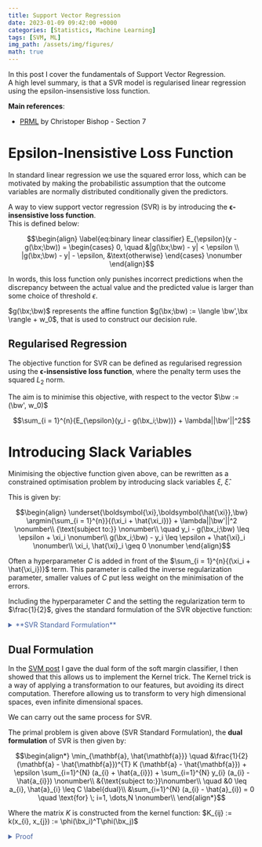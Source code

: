 ```yaml
---
title: Support Vector Regression
date: 2023-01-09 09:42:00 +0000
categories: [Statistics, Machine Learning]
tags: [SVM, ML]
img_path: /assets/img/figures/
math: true
---
```


In this post I cover the fundamentals of Support Vector Regression.  
A high level summary, is that a SVR model is regularised linear regression using the epsilon-insensistive loss function.

**Main references**:
  - [PRML](https://www.microsoft.com/en-us/research/uploads/prod/2006/01/Bishop-Pattern-Recognition-and-Machine-Learning-2006.pdf#page=360) by Christoper Bishop - Section 7


# Epsilon-Inensistive Loss Function

In standard linear regression we use the squared error loss, which can be motivated by making the probabilistic assumption that the outcome variables are normally distributed conditionally given the predictors.

A way to view support vector regression (SVR) is by introducing the $\boldsymbol{\epsilon}$**-insensistive loss function**.  
This is defined below:

$$\begin{align} \label{eq:binary linear classifier}
    E_{\epsilon}(y - g(\bx;\bw)) =
     \begin{cases}
       0, \quad &|g(\bx;\bw) - y| < \epsilon
       \\
       |g(\bx;\bw) - y| - \epsilon, &\text{otherwise}
     \end{cases} \nonumber
\end{align}$$

In words, this loss function only punishes incorrect predictions when the discrepancy between the actual value and the predicted value is larger than some choice of threshold $\epsilon$.

$g(\bx;\bw)$ represents the affine function $g(\bx;\bw) := \langle \bw',\bx \rangle + w_0$, that is used to construct our decision rule.


## Regularised Regression

The objective function for SVR can be defined as regularised regression using the $\boldsymbol{\epsilon}$**-insensistive loss function**, where the penalty term uses the squared $L_2$ norm.  
  
The aim is to minimise this objective, with respect to the vector $\bw := (\bw', w_0)$

$$\sum_{i = 1}^{n}{E_{\epsilon}(y_i - g(\bx_i;\bw))} + \lambda||\bw'||^2$$

# Introducing Slack Variables

Minimising the objective function given above, can be rewritten as a constrained optimisation problem by introducing slack variables $\xi$, $\hat{\xi}$.

This is given by:

$$\begin{align}
\underset{\boldsymbol{\xi},\boldsymbol{\hat{\xi}},\bw} \argmin{\sum_{i = 1}^{n}}{(\xi_i + \hat{\xi_i})} + \lambda||\bw'||^2  \nonumber\\
{\text{subject to:}} \nonumber\\
 \quad y_i - g(\bx_i;\bw) \leq \epsilon + \xi_i \nonumber\\
g(\bx_i;\bw) - y_i \leq \epsilon + \hat{\xi}_i \nonumber\\
\xi_i, \hat{\xi}_i \geq 0 \nonumber
\end{align}$$

Often a hyperparameter $C$ is added in front of the $\sum_{i = 1}^{n}{(\xi_i + \hat{\xi_i})}$ term. This parameter is called the inverse regularization parameter, smaller values of $C$ put less weight on the minimisation of the errors.

Including the hyperparameter $C$ and the setting the regularization term to $\frac{1}{2}$, gives the standard formulation of the SVR objective function:
<details>

  <summary markdown="span" style="color:#4863A0">**SVR Standard Formulation**</summary>
<div markdown="1">

$$\begin{align}
\min_{\boldsymbol{\xi},\hat{\boldsymbol{\xi}},\bw} \; C{\sum_{i = 1}^{n}}{(\xi_i + \hat{\xi_i})} + \frac{1}{2}||\bw'||^2 \nonumber\\
\text{s.t} \quad y_i - g(\bx_i;\bw) \leq \epsilon + \xi_i \label{eq:SVR formulation}\\
g(\bx_i;\bw) - y_i \leq \epsilon + \hat{\xi}_i \nonumber\\
\xi_i, \hat{\xi}_i \geq 0 \nonumber
\end{align}$$

</div>
</details>


## Dual Formulation

In the [SVM post](https://dylandijk.github.io/posts/svm/) I gave the dual form of the soft margin classifier, I then showed that this allows us to implement the Kernel trick. The Kernel trick is a way of applying a transformation to our features, but avoiding its direct computation. Therefore allowing us to transform to very high dimensional spaces, even infinite dimensional spaces.

We can carry out the same process for SVR.

The primal problem is given above (SVR Standard Formulation), the **dual formulation** of SVR is then given by:

$$\begin{align*}
\min_{\mathbf{a}, \hat{\mathbf{a}}} \quad &\frac{1}{2} (\mathbf{a} - \hat{\mathbf{a}})^{T} K (\mathbf{a} - \hat{\mathbf{a}}) + \epsilon \sum_{i=1}^{N} (a_{i} + \hat{a_{i}}) + \sum_{i=1}^{N} y_{i} (a_{i} - \hat{a_{i}}) \nonumber\\
&{\text{subject to:}}\nonumber\\
\quad &0 \leq a_{i}, \hat{a}_{i} \leq C \label{dual}\\
&\sum_{i=1}^{N} (a_{i} - \hat{a}_{i}) = 0 \quad \text{for} \; i=1, \dots,N \nonumber\\
\end{align*}$$

Where the matrix $K$ is constructed from the kernel function: $K_{ij} :=  k(x_{i}, x_{j}) := \phi(\bx_i)^T\phi(\bx_j)$



<details>

  <summary markdown="span" style="color:#4863A0">Proof</summary>
<div markdown="1">

The **primal problem** is given as:

$$\begin{align*}
\min_{\boldsymbol{\xi},\hat{\boldsymbol{\xi}},\bw'} \; C{\sum_{i = 1}^{n}}{(\xi_i + \hat{\xi_i})} + \frac{1}{2}||\bw'||^2 \nonumber\\
\text{s.t} \quad y_i - g(\bx_i;\bw) \leq \epsilon + \xi_i\\
g(\bx_i;\bw) - y_i \leq \epsilon + \hat{\xi}_i \nonumber\\
\xi_i, \hat{\xi}_i \geq 0 \nonumber
\end{align*}$$

This primal problem is a convex (quadratic) problem, hence we will have strong duality if Slater's condition holds. Slater's condition requires that there exists a set of feasible points such that the inequality constraints are strictly satisfied. In fact, there is a weaker condition that just requires existence of a feasible point, if all the inequality constraints are affine. 

Slater's condition holds for the primal problem, as for any choice of $\epsilon$ we can choose large enough values of $\xi_i$ and $\hat{\xi}_i$ such that the inequality constraints are satisfied for each point. Therefore, the optimal solution value of the primal objective will be equal to the dual optimal solution.

Introducing the Lagrange multipliers $a_i\geqslant0$, $a_i\geqslant0$, $\mu_i\geqslant0$, and $\hat{\mu}_i\geqslant0$, the Lagrangian for the primal is given by:

$$\begin{align*}
&L(\boldsymbol{\xi}, \boldsymbol{\hat{\xi}}, \bw, \mathbf{a}, \mathbf{\hat{a}},   \boldsymbol{\mu},  \boldsymbol{\hat{\mu}}) := \label{lagrangian} \\
&C\sum^N_{i=1}(\xi_i+\hat{\xi_i})+
\frac{1}{2}||\bw'||^2-\sum^N_{i=1}(\mu_i\xi_i+\hat{\mu}_i\hat{\xi_i})
-\sum^N_{i=1}a_i(\epsilon+\xi_i + g(\bx_i;\bw) -y_i)
-\sum^N_{i=1}\hat{a}_i(\epsilon+\hat{\xi}_i +y_i -g(\bx_i;\bw)) \nonumber 
\end{align*}$$

We now let the linear model take the form $g(\bx;\bw) = \langle \bw',\phi(\bx) \rangle + w_0$, where we have included a feature transform. Now to find the minimum with respect to $(\boldsymbol{\xi}, \boldsymbol{\hat{\xi}}, \bw)$ for constant Lagrange multipliers, we set the derivatives of the Lagrangian with respect to $\bw := (\bw', w_0)$, $\xi_i$, and $\hat{\xi}_i$ to zero:

$$\begin{align}
&\frac{\partial L}{\partial \bw'}=0 \Rightarrow \bw'=\sum^N_{n=1}(a_i-\hat{a}_i)\phi(x_i) \\
&\frac{\partial L}{\partial w_0}=0 \Rightarrow \sum^N_{n=1}(a_i-\hat{a}_i) = 0 \\
&\frac{\partial L}{\partial \xi_i}=0 \Rightarrow a_i + \mu_i = C \label{xi}\\
&\frac{\partial L}{\partial \hat{\xi}_i}=0 \Rightarrow \hat{a}_i + \hat{\mu}_i = C  \label{xi_hat}
\end{align}$$


Using these equations and substituting into the Lagrangian,  we get that dual problem is given by maximising the equation below.

$$\begin{align*}
\tilde{L}(\mathbf{a},\mathbf{\hat{a}})=-\frac{1}{2}\sum^N_{i=1}\sum^N_{j=1}(a_i-\hat{a}_i)(a_j-\hat{a}_j)k(\bx_i,\bx_j)-\epsilon\sum^N_{i=1}(a_i+\hat{a}_i)+\sum^N_{i=1}(a_i-\hat{a}_i)y_i \label{eq:dual}
\end{align*}$$

Where $\quad k(\bx,\bx')=\phi(\bx)^T\phi(\bx')$

We have the constraints on the Lagrange multipliers that $a_i\geqslant0$, $a_i\geqslant0$, $\mu_i\geqslant0$, and $\hat{\mu}_i\geqslant0$. The Lagrange multipliers $\mu_i\geqslant0$, and $\hat{\mu}_i\geqslant0$ do not appear in the dual objective, but from equations \eqref{xi}, \eqref{xi_hat}, we have the following constraints (often called box constraints):

$$\begin{align}
    0 \leqslant a_i \leqslant C \\
    0 \leqslant \hat{a}_i \leqslant C
\end{align}$$

</div>
</details>
